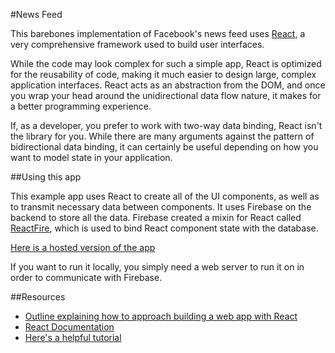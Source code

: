 #News Feed

This barebones implementation of Facebook's news feed uses [React](https://facebook.github.io/react/), a very comprehensive framework used to build user interfaces.

While the code may look complex for such a simple app, React is optimized for the reusability of code, making it much easier to design large, complex application interfaces. React acts as an abstraction from the DOM, and once you wrap your head around the unidirectional data flow nature, it makes for a better programming experience.

If, as a developer, you prefer to work with two-way data binding, React isn't the library for you. While there are many arguments against the pattern of bidirectional data binding, it can certainly be useful depending on how you want to model state in your application.

##Using this app

This example app uses React to create all of the UI components, as well as to transmit necessary data between components. It uses Firebase on the backend to store all the data. Firebase created a mixin for React called [ReactFire](https://www.firebase.com/docs/web/libraries/react/), which is used to bind React component state with the database.

[Here is a hosted version of the app](http://students.washington.edu/bbarron/info343/info343-toolbox-challenge/)

If you want to run it locally, you simply need a web server to run it on in order to communicate with Firebase.

##Resources

* [Outline explaining how to approach building a web app with React](https://facebook.github.io/react/docs/thinking-in-react.html)
* [React Documentation](https://facebook.github.io/react/docs/top-level-api.html)
* [Here's a helpful tutorial](https://facebook.github.io/react/docs/tutorial.html)